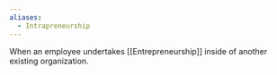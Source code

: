 ```yaml
---
aliases:
  - Intrapreneurship
---
```

When an employee undertakes [[Entrepreneurship]] inside of another existing organization.